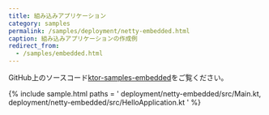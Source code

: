 ```yaml
---
title: 組み込みアプリケーション
category: samples
permalink: /samples/deployment/netty-embedded.html
caption: 組み込みアプリケーションの作成例
redirect_from:
  - /samples/embedded.html
---
```


GitHub上のソースコード[ktor-samples-embedded](https://github.com/ktorio/ktor-samples/tree/master/deployment/netty-embedded)をご覧ください。

{% include sample.html paths = '
    deployment/netty-embedded/src/Main.kt,
    deployment/netty-embedded/src/HelloApplication.kt
' %}
